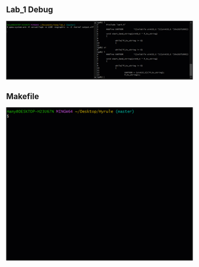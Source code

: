 ## Lab_1 Debug
![alt text](https://github.com/A-Hanie/Master_Embeded_Systems/blob/main/02-Unit_3_Embedded_C/03-Lesson3/01-Lab1_debug/media/DebugZelda.gif?raw=true)

## Makefile
![alt text](https://github.com/A-Hanie/Master_Embeded_Systems/blob/main/02-Unit_3_Embedded_C/03-Lesson3/02-Lab1_Makefile/media/makefile.gif?raw=true)
